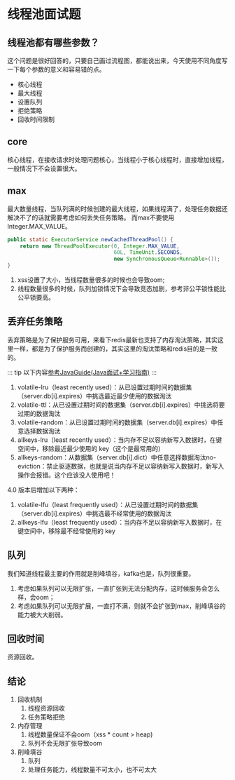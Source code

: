 # 线程池面试题

## 线程池都有哪些参数？

这个问题是很好回答的，只要自己画过流程图，都能说出来，今天使用不同角度写一下每个参数的意义和容易错的点。

* 核心线程
* 最大线程
* 设置队列
* 拒绝策略
* 回收时间限制

## core

核心线程，在接收请求时处理问题核心，当线程小于核心线程时，直接增加线程，一般情况下不会设置很大。

## max

最大数量线程，当队列满的时候创建的最大线程，如果线程满了，处理任务数据还解决不了的话就需要考虑如何丢失任务策略。
而max不要使用Integer.MAX_VALUE。

```java
public static ExecutorService newCachedThreadPool() {
    return new ThreadPoolExecutor(0, Integer.MAX_VALUE,
                                  60L, TimeUnit.SECONDS,
                                  new SynchronousQueue<Runnable>());
}
```

1. xss设置了大小，当线程数量很多的时候也会导致oom;
2. 线程数量很多的时候，队列加锁情况下会导致竞态加剧，参考非公平锁性能比公平锁要高。

## 丢弃任务策略

丢弃策略是为了保护服务可用，来看下redis最新也支持了内存淘汰策略，其实这里一样，都是为了保护服务而创建的，其实这里的淘汰策略和redis目的是一致的。

::: tip
以下内容[参考JavaGuide(Java面试+学习指南)](https://javaguide.cn/database/redis/redis-questions-01.html#%E8%BF%87%E6%9C%9F%E7%9A%84%E6%95%B0%E6%8D%AE%E7%9A%84%E5%88%A0%E9%99%A4%E7%AD%96%E7%95%A5%E4%BA%86%E8%A7%A3%E4%B9%88)
:::

1. volatile-lru（least recently used）：从已设置过期时间的数据集（server.db[i].expires）中挑选最近最少使用的数据淘汰
2. volatile-ttl：从已设置过期时间的数据集（server.db[i].expires）中挑选将要过期的数据淘汰
3. volatile-random：从已设置过期时间的数据集（server.db[i].expires）中任意选择数据淘汰
4. allkeys-lru（least recently used）：当内存不足以容纳新写入数据时，在键空间中，移除最近最少使用的 key（这个是最常用的）
5. allkeys-random：从数据集（server.db[i].dict）中任意选择数据淘汰no-eviction：禁止驱逐数据，也就是说当内存不足以容纳新写入数据时，新写入操作会报错。这个应该没人使用吧！

4.0 版本后增加以下两种：

1. volatile-lfu（least frequently used）：从已设置过期时间的数据集（server.db[i].expires）中挑选最不经常使用的数据淘汰
2. allkeys-lfu（least frequently used）：当内存不足以容纳新写入数据时，在键空间中，移除最不经常使用的 key

## 队列

我们知道线程最主要的作用就是削峰填谷，kafka也是，队列很重要。

1. 考虑如果队列可以无限扩张，一直扩张到无法分配内存，这时候服务会怎么样，会oom；
2. 考虑如果队列可以无限扩展，一直打不满，则就不会扩张到max，削峰填谷的能力被大大削弱。

## 回收时间

资源回收。

## 结论

1. 回收机制
   1. 线程资源回收
   2. 任务策略拒绝
2. 内存管理
   1. 线程数量保证不会oom（xss * count > heap)
   2. 队列不会无限扩张导致oom
3. 削峰填谷
   1. 队列
   2. 处理任务能力，线程数量不可太小，也不可太大
